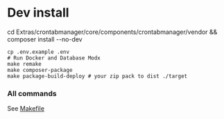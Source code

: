 # Dev install

cd Extras/crontabmanager/core/components/crontabmanager/vendor && composer install --no-dev


```shell
cp .env.example .env
# Run Docker and Database Modx
make remake
make composer-package
make package-build-deploy # your zip pack to dist ./target
```

### All commands

See [Makefile](Makefile)

